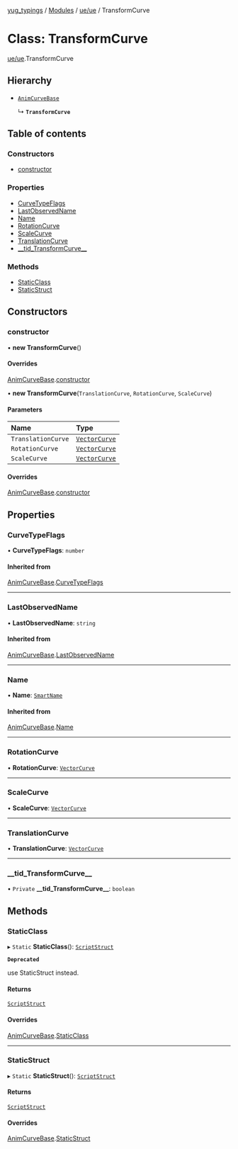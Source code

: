 [yug_typings](../README.md) / [Modules](../modules.md) / [ue/ue](../modules/ue_ue.md) / TransformCurve

# Class: TransformCurve

[ue/ue](../modules/ue_ue.md).TransformCurve

## Hierarchy

- [`AnimCurveBase`](ue_ue.AnimCurveBase.md)

  ↳ **`TransformCurve`**

## Table of contents

### Constructors

- [constructor](ue_ue.TransformCurve.md#constructor)

### Properties

- [CurveTypeFlags](ue_ue.TransformCurve.md#curvetypeflags)
- [LastObservedName](ue_ue.TransformCurve.md#lastobservedname)
- [Name](ue_ue.TransformCurve.md#name)
- [RotationCurve](ue_ue.TransformCurve.md#rotationcurve)
- [ScaleCurve](ue_ue.TransformCurve.md#scalecurve)
- [TranslationCurve](ue_ue.TransformCurve.md#translationcurve)
- [\_\_tid\_TransformCurve\_\_](ue_ue.TransformCurve.md#__tid_transformcurve__)

### Methods

- [StaticClass](ue_ue.TransformCurve.md#staticclass)
- [StaticStruct](ue_ue.TransformCurve.md#staticstruct)

## Constructors

### constructor

• **new TransformCurve**()

#### Overrides

[AnimCurveBase](ue_ue.AnimCurveBase.md).[constructor](ue_ue.AnimCurveBase.md#constructor)

• **new TransformCurve**(`TranslationCurve`, `RotationCurve`, `ScaleCurve`)

#### Parameters

| Name | Type |
| :------ | :------ |
| `TranslationCurve` | [`VectorCurve`](ue_ue.VectorCurve.md) |
| `RotationCurve` | [`VectorCurve`](ue_ue.VectorCurve.md) |
| `ScaleCurve` | [`VectorCurve`](ue_ue.VectorCurve.md) |

#### Overrides

[AnimCurveBase](ue_ue.AnimCurveBase.md).[constructor](ue_ue.AnimCurveBase.md#constructor)

## Properties

### CurveTypeFlags

• **CurveTypeFlags**: `number`

#### Inherited from

[AnimCurveBase](ue_ue.AnimCurveBase.md).[CurveTypeFlags](ue_ue.AnimCurveBase.md#curvetypeflags)

___

### LastObservedName

• **LastObservedName**: `string`

#### Inherited from

[AnimCurveBase](ue_ue.AnimCurveBase.md).[LastObservedName](ue_ue.AnimCurveBase.md#lastobservedname)

___

### Name

• **Name**: [`SmartName`](ue_ue.SmartName.md)

#### Inherited from

[AnimCurveBase](ue_ue.AnimCurveBase.md).[Name](ue_ue.AnimCurveBase.md#name)

___

### RotationCurve

• **RotationCurve**: [`VectorCurve`](ue_ue.VectorCurve.md)

___

### ScaleCurve

• **ScaleCurve**: [`VectorCurve`](ue_ue.VectorCurve.md)

___

### TranslationCurve

• **TranslationCurve**: [`VectorCurve`](ue_ue.VectorCurve.md)

___

### \_\_tid\_TransformCurve\_\_

• `Private` **\_\_tid\_TransformCurve\_\_**: `boolean`

## Methods

### StaticClass

▸ `Static` **StaticClass**(): [`ScriptStruct`](ue_ue.ScriptStruct.md)

**`Deprecated`**

use StaticStruct instead.

#### Returns

[`ScriptStruct`](ue_ue.ScriptStruct.md)

#### Overrides

[AnimCurveBase](ue_ue.AnimCurveBase.md).[StaticClass](ue_ue.AnimCurveBase.md#staticclass)

___

### StaticStruct

▸ `Static` **StaticStruct**(): [`ScriptStruct`](ue_ue.ScriptStruct.md)

#### Returns

[`ScriptStruct`](ue_ue.ScriptStruct.md)

#### Overrides

[AnimCurveBase](ue_ue.AnimCurveBase.md).[StaticStruct](ue_ue.AnimCurveBase.md#staticstruct)
